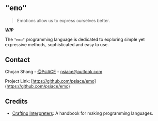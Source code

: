 # `"emo"`

> Emotions allow us to express ourselves better.

_**WIP**_

The `"emo"` programming language is dedicated to exploring simple yet expressive methods, sophisticated and easy to use.

## Contact

Chojan Shang - [@PsiACE](https://github.com/psiace) - <psiace@outlook.com>

Project Link: [https://github.com/psiace/emo](https://github.com/psiace/emo)

## Credits

- [Crafting Interpreters](http://www.craftinginterpreters.com): A handbook for making programming languages.
